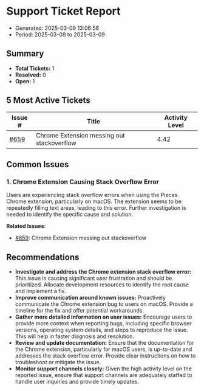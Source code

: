 # Support Ticket Report
- Generated: 2025-03-09 13:06:56
- Period: 2025-03-09 to 2025-03-09

## Summary
- **Total Tickets:** 1
- **Resolved:** 0
- **Open:** 1

## 5 Most Active Tickets
| Issue # | Title | Activity Level |
|---------|-------|----------------|
| [#659](https://github.com/pieces-app/support/issues/659) | Chrome Extension messing out stackoverflow | 4.42 |

## Common Issues
### 1. Chrome Extension Causing Stack Overflow Error
Users are experiencing stack overflow errors when using the Pieces Chrome extension, particularly on macOS. The extension seems to be repeatedly filling text areas, leading to this error. Further investigation is needed to identify the specific cause and solution.

**Related Issues:**
- [#659](https://github.com/pieces-app/support/issues/659): Chrome Extension messing out stackoverflow


## Recommendations
- **Investigate and address the Chrome extension stack overflow error:** This issue is causing significant user frustration and should be prioritized.  Allocate development resources to identify the root cause and implement a fix.
- **Improve communication around known issues:**  Proactively communicate the Chrome extension bug to users on macOS. Provide a timeline for the fix and offer potential workarounds.
- **Gather more detailed information on user issues:** Encourage users to provide more context when reporting bugs, including specific browser versions, operating system details, and steps to reproduce the issue. This will help in faster diagnosis and resolution.
- **Review and update documentation:** Ensure that the documentation for the Chrome extension, particularly for macOS users, is up-to-date and addresses the stack overflow error. Provide clear instructions on how to troubleshoot or mitigate the issue.
- **Monitor support channels closely:** Given the high activity level on the reported issue, ensure that support channels are adequately staffed to handle user inquiries and provide timely updates.

